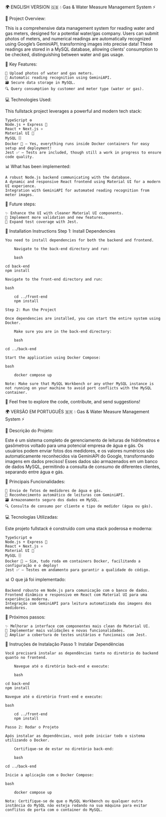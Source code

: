 🌍 ENGLISH VERSION 🇬🇧
💧 Gas & Water Measure Management System ⚡

🔧 Project Overview:

This is a comprehensive data management system for reading water and gas meters, designed for a potential water/gas company. Users can submit photos of meters, and numerical readings are automatically recognized using Google’s GeminiAPI, transforming images into precise data! These readings are stored in a MySQL database, allowing clients' consumption to be checked, distinguishing between water and gas usage.

🌟 Key Features:

    🚰 Upload photos of water and gas meters.
    🧠 Automatic reading recognition using GeminiAPI.
    🗃️ Secure data storage in MySQL.
    🔍 Query consumption by customer and meter type (water or gas).

💻 Technologies Used:

This fullstack project leverages a powerful and modern tech stack:

    TypeScript ⚙️
    Node.js + Express 🚀
    React + Next.js ⚛️
    Material UI 🎨
    MySQL 🗄️
    Docker 🐳 – Yes, everything runs inside Docker containers for easy setup and deployment!
    Jest ✅ – Tests are included, though still a work in progress to ensure code quality.

📊 What has been implemented:

    A robust Node.js backend communicating with the database.
    A dynamic and responsive React frontend using Material UI for a modern UI experience.
    Integration with GeminiAPI for automated reading recognition from meter images.

🔮 Future steps:

    ✨ Enhance the UI with cleaner Material UI components.
    🔐 Implement more validation and new features.
    🧪 Expand test coverage with Jest.


🔧 Installation Instructions
    Step 1: Install Dependencies

    You need to install dependencies for both the backend and frontend.

        Navigate to the back-end directory and run:

        bash

    cd back-end
    npm install

    Navigate to the front-end directory and run:

    bash

        cd ../front-end
        npm install

    Step 2: Run the Project

    Once dependencies are installed, you can start the entire system using Docker.

        Make sure you are in the back-end directory:

        bash

    cd ../back-end

    Start the application using Docker Compose:

    bash

        docker compose up

    Note: Make sure that MySQL Workbench or any other MySQL instance is not running on your machine to avoid port conflicts with the MySQL container.

🔗 Feel free to explore the code, contribute, and send suggestions!


🌍 VERSÃO EM PORTUGUÊS 🇧🇷
💧 Gas & Water Measure Management System ⚡

🔧 Descrição do Projeto:

Este é um sistema completo de gerenciamento de leituras de hidrômetros e gasômetros voltado para uma potencial empresa de água e gás. Os usuários podem enviar fotos dos medidores, e os valores numéricos são automaticamente reconhecidos via GeminiAPI do Google, transformando imagens em dados precisos! Esses dados são armazenados em um banco de dados MySQL, permitindo a consulta de consumo de diferentes clientes, separando entre água e gás.

🌟 Principais Funcionalidades:

    🚰 Envio de fotos de medidores de água e gás.
    🧠 Reconhecimento automático de leituras com GeminiAPI.
    🗃️ Armazenamento seguro dos dados em MySQL.
    🔍 Consulta de consumo por cliente e tipo de medidor (água ou gás).

💻 Tecnologias Utilizadas:

Este projeto fullstack é construído com uma stack poderosa e moderna:

    TypeScript ⚙️
    Node.js + Express 🚀
    React + Next.js ⚛️
    Material UI 🎨
    MySQL 🗄️
    Docker 🐳 – Sim, tudo roda em containers Docker, facilitando a configuração e o deploy!
    Jest ✅ – Testes em andamento para garantir a qualidade do código.

📊 O que já foi implementado:

    Backend robusto em Node.js para comunicação com o banco de dados.
    Frontend dinâmico e responsivo em React com Material UI para uma experiência moderna.
    Integração com GeminiAPI para leitura automatizada das imagens dos medidores.

🔮 Próximos passos:

    ✨ Melhorar a interface com componentes mais clean do Material UI.
    🔐 Implementar mais validações e novas funcionalidades.
    🧪 Ampliar a cobertura de testes unitários e funcionais com Jest.

🔧 Instruções de Instalação
    Passo 1: Instalar Dependências

    Você precisará instalar as dependências tanto no diretório do backend quanto no frontend.

        Navegue até o diretório back-end e execute:

        bash

    cd back-end
    npm install

    Navegue até o diretório front-end e execute:

    bash

        cd ../front-end
        npm install

    Passo 2: Rodar o Projeto

    Após instalar as dependências, você pode iniciar todo o sistema utilizando o Docker.

        Certifique-se de estar no diretório back-end:

        bash

    cd ../back-end

    Inicie a aplicação com o Docker Compose:

    bash

        docker compose up

    Nota: Certifique-se de que o MySQL Workbench ou qualquer outra instância do MySQL não esteja rodando na sua máquina para evitar conflitos de porta com o container do MySQL.


